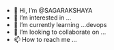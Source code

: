 - 👋 Hi, I’m @SAGARAKSHAYA
- 👀 I’m interested in ...
- 🌱 I’m currently learning ...devops
- 💞️ I’m looking to collaborate on ...
- 📫 How to reach me ...

<!---
SAGARAKSHAYA/SAGARAKSHAYA is a ✨ special ✨ repository because its `README.md` (this file) appears on your GitHub profile.
You can click the Preview link to take a look at your changes.
--->
